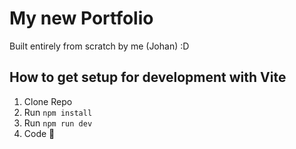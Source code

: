# My new Portfolio

Built entirely from scratch by me (Johan) :D

## How to get setup for development with Vite

1. Clone Repo
2. Run `npm install`
3. Run `npm run dev`
4. Code 🐒
